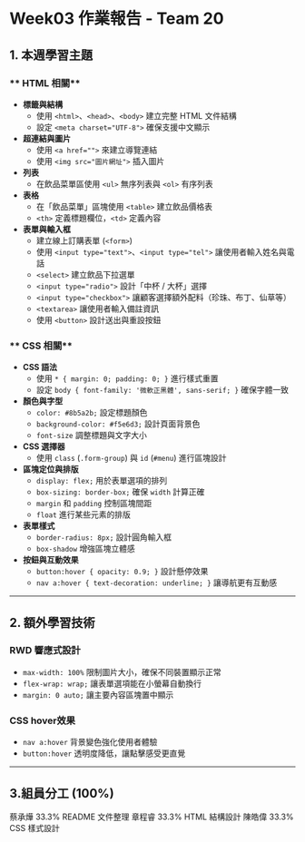 # Week03 作業報告 - Team 20

## 1️. 本週學習主題
### ** HTML 相關**
- **標籤與結構**
  - 使用 `<html>`、`<head>`、`<body>` 建立完整 HTML 文件結構
  - 設定 `<meta charset="UTF-8">` 確保支援中文顯示
- **超連結與圖片**
  - 使用 `<a href="">` 來建立導覽連結
  - 使用 `<img src="圖片網址">` 插入圖片
- **列表**
  - 在飲品菜單區使用 `<ul>` 無序列表與 `<ol>` 有序列表
- **表格**
  - 在「飲品菜單」區塊使用 `<table>` 建立飲品價格表
  - `<th>` 定義標題欄位，`<td>` 定義內容
- **表單與輸入框**
  - 建立線上訂購表單 (`<form>`)
  - 使用 `<input type="text">`、`<input type="tel">` 讓使用者輸入姓名與電話
  - `<select>` 建立飲品下拉選單
  - `<input type="radio">` 設計「中杯 / 大杯」選擇
  - `<input type="checkbox">` 讓顧客選擇額外配料（珍珠、布丁、仙草等）
  - `<textarea>` 讓使用者輸入備註資訊
  - 使用 `<button>` 設計送出與重設按鈕

### ** CSS 相關**
- **CSS 語法**
  - 使用 `* { margin: 0; padding: 0; }` 進行樣式重置
  - 設定 `body { font-family: '微軟正黑體', sans-serif; }` 確保字體一致
- **顏色與字型**
  - `color: #8b5a2b;` 設定標題顏色
  - `background-color: #f5e6d3;` 設計頁面背景色
  - `font-size` 調整標題與文字大小
- **CSS 選擇器**
  - 使用 `class` (`.form-group`) 與 `id` (`#menu`) 進行區塊設計
- **區塊定位與排版**
  - `display: flex;` 用於表單選項的排列
  - `box-sizing: border-box;` 確保 `width` 計算正確
  - `margin` 和 `padding` 控制區塊間距
  - `float` 進行某些元素的排版
- **表單樣式**
  - `border-radius: 8px;` 設計圓角輸入框
  - `box-shadow` 增強區塊立體感
- **按鈕與互動效果**
  - `button:hover { opacity: 0.9; }` 設計懸停效果
  - `nav a:hover { text-decoration: underline; }` 讓導航更有互動感

---

## 2️. 額外學習技術
### **RWD 響應式設計**
- `max-width: 100%` 限制圖片大小，確保不同裝置顯示正常
- `flex-wrap: wrap;` 讓表單選項能在小螢幕自動換行
- `margin: 0 auto;` 讓主要內容區塊置中顯示

### **CSS hover效果**
- `nav a:hover` 背景變色強化使用者體驗
- `button:hover` 透明度降低，讓點擊感受更直覺

---

## 3️.組員分工 (100%)
蔡承燁 33.3% README 文件整理
章程睿 33.3% HTML 結構設計
陳皓偉 33.3% CSS 樣式設計
